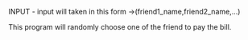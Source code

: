 INPUT - input will taken in this form ->(friend1_name,friend2_name,...)

This program will randomly choose one of the friend to pay the bill.

